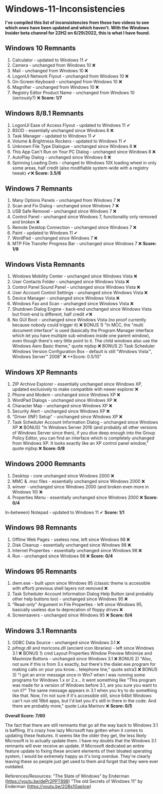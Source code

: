 # Windows-11-Inconsistencies
**I've compiled this list of inconsistencies from these two videos to see which ones have been updated and which haven't. With the Windows Insider beta channel for 22H2 on 6/29/2022, this is what I have found.**

## Windows 10 Remnants
1) Calculator - updated to Windows 11 ✔
2) Camera - unchanged from Windows 10 ❌
3) Mail - unchanged from Windows 10 ❌
4) LogonUI Network Flyout - unchanged from Windows 10 ❌
5) On-Screen Keyboard - unchanged from Windows 10 ❌
6) Magnifier - unchanged from Windows 10 ❌
7) Registry Editor Product Name - unchanged from Windows 10 (seriously?) ❌
**Score: 1/7**

## Windows 8/8.1 Remnants
1) LogonUI Ease of Access Flyout - updated to Windows 11 ✔
2) BSOD - essentially unchanged since Windows 8 ❌
3) Task Manager - updated to Windows 11 ✔
4) Volume & Brightness Rockers - updated to Windows 11 ✔
5) Unknown File Type Dialogue - unchanged since Windows 8 ❌
6) This App Can't Run on Your PC Dialog - unchanged since Windows 8 ❌
7) AutoPlay Dialog - unchanged since Windows 8 ❌
8) Spinning Loading Dots - changed to Windows 10X loading wheel in only some areas, half credit (also modifiable system-wide with a registry tweak) ✔❌
**Score: 3.5/8**

## Windows 7 Remnants
1) Many Options Panels - unchanged from Windows 7 ❌
2) Scan and Fix Dialog - unchanged since Windows 7 ❌
3) USB Safe Removel - unchanged since Windows 7 ❌
4) Control Panel - unchanged since Windows 7, functionality only removed and broken ❌
5) Remote Desktop Connection - unchanged since Windows 7 ❌
6) Paint - updated to Windows 11 ✔
7) WordPad - unchanged since Windows 7 ❌
8) MTP File Transfer Progress Bar - unchanged since Windows 7 ❌
**Score: 1/8**

## Windows Vista Remnants
1) Windows Mobility Center - unchanged since Windows Vista ❌
2) User Contacts Folder - unchanged since Windows Vista ❌
3) Control Panel Sound Panel - unchanged since Windows Vista ❌
4) User Account Control Settings - unchanged since Windows Vista ❌
5) Device Manager - unchanged since Windows Vista ❌
6) Windows Fax and Scan - unchanged since Windows Vista ❌
7) Shutdown Dialog Engine - back-end unchanged since Windows Vista but front-end is different, half credit ✔❌
8) No GUI Boot - unchanged since Windows Vista (no proof currently because nobody could trigger it) ❌
BONUS 1) "In MCC, the "multi document interface" is used (basically the Program Manager interface which let you have multiple sub windows inside one parent window), even though there's very little point to it. The child windows also use the Windows Aero Basic theme," quote mjdxp ❌
BONUS 2) Task Scheduler Windows Version Configuration Box - default is still "Windows Vista™, Windows Server™ 2008" ❌
**Score: 0.5/10"

## Windows XP Remnants
1) ZIP Archive Explorer - essentially unchanged since Windows XP, updated exclusively to make compatible with newer explorer ❌
2) Phone and Modem - unchanged since Windows XP ❌
3) WordPad Dialogs - unchanged since Windows XP ❌
4) Character Map - unchanged since Windows XP ❌
5) Security Alert - unchanged since Windows XP ❌
6) "Driver (INF) Setup" - unchanged since Windows XP ❌
7) Task Scheduler Account Information Dialog - unchanged since Windows XP ❌
BONUS) "In Windows Server 2016 (and probably all other versions of Windows Server since then), if you dive deep enough into the Group Policy Editor, you can find an interface which is completely unchanged from Windows XP. It looks exactly like an XP control panel window," quote mjdxp ❌
**Score: 0/8**

## Windows 2000 Remnants
1) Desktop - core unchanged since Windows 2000 ❌
2) MMC & .msc files - essentially unchanged since Windows 2000 ❌
3) winver - unchanged since Windows 2000 (and broken even more in Windows 10) ❌
4) Properties Menu - essentially unchanged since Windows 2000 ❌
**Score: 0/4**

In-between) Notepad - updated to Windows 11 ✔
**Score: 1/1**

## Windows 98 Remnants
1) Offline Web Pages - useless now, left since Windows 98 ❌
2) Disk Cleanup - essentially unchanged since Windows 98 ❌
3) Internet Properties - essentially unchanged since Windows 98 ❌
4) Run - unchanged since Windows 98 ❌
**Score: 0/4**

## Windows 95 Remnants
1) dwm.exe - built upon since Windows 95 (classic theme is accessible with effort) previous shell layers not removed ❌
2) Task Scheduler Account Information Dialog Help Button (and probably other help buttons too) - unchanged since Windows 95 ❌
3) "Read-only" Argument in File Properties - left since Windows 95, basically useless due to deprecation of floppy drives ❌
4) Screensavers - unchanged since Windows 95 ❌
**Score: 0/4**

## Windows 3.1 Remnants
1) ODBC Data Source - unchanged since Windows 3.1 ❌
2) pifmgr.dll and moricons.dll (ancient icon libraries) - left since Windows 3.1 ❌
BONUS 1) cmd Layout Properties Window Preview Minimize and Maximize Buttons - unchanged since Windows 3.1 ❌
BONUS 2) "Also, not sure if this is from 3.x exactly, but there's the dialer.exe program for making calls on your you know... telephone line," quote astra3 ❌
BONUS 3) "I got an error message once in Win7 when I was running some programs for Windows 1.x or 2.x... it went something like "This program was made for a version of Windows before 3.1, are you sure you want to run it?" The same message appears in 3.1 when you try to do something like that. Now, I'm not sure if it's accessible still, since 64bit Windows can't run old 16bit apps, but I'd bet you it's still in there in the code. And there are probably more," quote Luka Marinov ❌
**Score: 0/5**

**Overall Score: 7/60**

The fact that there are still remnants that go all the way back to Windows 3.1 is baffling. It's crazy how lazy Microsoft has gotten when it comes to updating these features. It seems like the older they get, the less likely Microsoft is to actually update them. I have my doubts that the Windows 3.1 remnants will ever receive an update. If Microsoft dedicated an entire feature update to fixing these ancient elements of their bloated operating system, I would be extremely happy as it's long overdue. They're clearly leaving these so people just get used to them and forget that they were ever outdated.

References/Resources:
"The State of Windows" by Enderman (https://youtu.be/dePr2PPT898)
"The old Secrets of Windows 11" by Enderman (https://youtu.be/2GBs1GapIvw)

